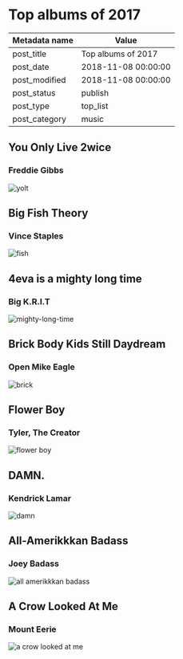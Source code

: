 # Top albums of 2017

| Metadata name | Value |
| --------- | ------ |
| post_title | Top albums of 2017 |
| post_date | 2018-11-08 00:00:00 |
| post_modified | 2018-11-08 00:00:00 |
| post_status | publish |
| post_type | top_list |
| post_category | music |

## You Only Live 2wice

### Freddie Gibbs

![yolt](/images/yolt.jpg)

## Big Fish Theory

### Vince Staples

![fish](/images/fish.jpg)

## 4eva is a mighty long time

### Big K.R.I.T

![mighty-long-time](/images/mighty-long-time.jpg)

## Brick Body Kids Still Daydream

### Open Mike Eagle

![brick](/images/brick.jpg)

## Flower Boy

### Tyler, The Creator

![flower boy](/images/flower-boy.jpg)

## DAMN.

### Kendrick Lamar

![damn](/images/damn.jpg)

## All-Amerikkkan Badass

### Joey Badass

![all amerikkkan badass](/images/all-amerikkkan.jpg)

## A Crow Looked At Me

### Mount Eerie

![a crow looked at me](/images/a-crow.jpg)